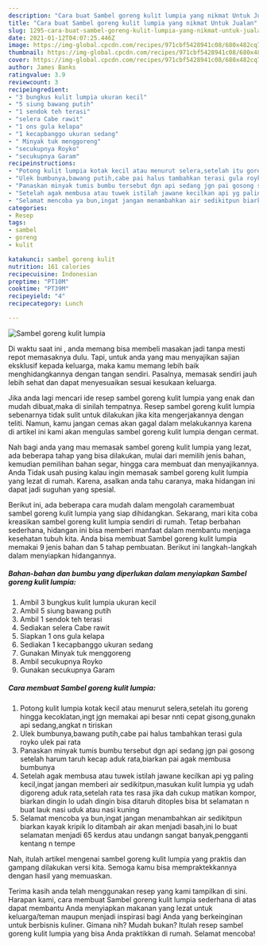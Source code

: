 ```yaml
---
description: "Cara buat Sambel goreng kulit lumpia yang nikmat Untuk Jualan"
title: "Cara buat Sambel goreng kulit lumpia yang nikmat Untuk Jualan"
slug: 1295-cara-buat-sambel-goreng-kulit-lumpia-yang-nikmat-untuk-jualan
date: 2021-01-12T04:07:25.446Z
image: https://img-global.cpcdn.com/recipes/971cbf5428941c08/680x482cq70/sambel-goreng-kulit-lumpia-foto-resep-utama.jpg
thumbnail: https://img-global.cpcdn.com/recipes/971cbf5428941c08/680x482cq70/sambel-goreng-kulit-lumpia-foto-resep-utama.jpg
cover: https://img-global.cpcdn.com/recipes/971cbf5428941c08/680x482cq70/sambel-goreng-kulit-lumpia-foto-resep-utama.jpg
author: James Banks
ratingvalue: 3.9
reviewcount: 3
recipeingredient:
- "3 bungkus kulit lumpia ukuran kecil"
- "5 siung bawang putih"
- "1 sendok teh terasi"
- "selera Cabe rawit"
- "1 ons gula kelapa"
- "1 kecapbanggo ukuran sedang"
- " Minyak tuk menggoreng"
- "secukupnya Royko"
- "secukupnya Garam"
recipeinstructions:
- "Potong kulit lumpia kotak kecil atau menurut selera,setelah itu goreng hingga kecoklatan,ingt jgn memakai api besar nnti cepat gisong,gunakn api sedang,angkat n tiriskan"
- "Ulek bumbunya,bawang putih,cabe pai halus tambahkan terasi gula royko ulek pai rata"
- "Panaskan minyak tumis bumbu tersebut dgn api sedang jgn pai gosong setelah harum taruh kecap aduk rata,biarkan pai agak membusa bumbunya"
- "Setelah agak membusa atau tuwek istilah jawane kecilkan api yg paling kecil,ingat jangan memberi air sedikitpun,masukan kulit lumpia yg udah digoreng aduk rata,setelah rata tes rasa jika dah cukup matikan kompor, biarkan dingin lo udah dingin bisa ditaruh ditoples bisa bt selamatan n buat lauk nasi uduk atau nasi kuning"
- "Selamat mencoba ya bun,ingat jangan menambahkan air sedikitpun biarkan kayak kripik lo ditambah air akan menjadi basah,ini lo buat selamatan menjadi 65 kerdus atau undangn sangat banyak,pengganti kentang n tempe"
categories:
- Resep
tags:
- sambel
- goreng
- kulit

katakunci: sambel goreng kulit 
nutrition: 161 calories
recipecuisine: Indonesian
preptime: "PT10M"
cooktime: "PT39M"
recipeyield: "4"
recipecategory: Lunch

---
```



![Sambel goreng kulit lumpia](https://img-global.cpcdn.com/recipes/971cbf5428941c08/680x482cq70/sambel-goreng-kulit-lumpia-foto-resep-utama.jpg)

Di waktu  saat ini , anda memang bisa membeli masakan jadi tanpa mesti repot memasaknya dulu. Tapi, untuk anda yang mau menyajikan sajian eksklusif kepada keluarga, maka kamu memang lebih baik menghidangkannya dengan tangan sendiri. Pasalnya, memasak sendiri jauh lebih sehat dan dapat menyesuaikan sesuai kesukaan keluarga.

Jika anda lagi mencari ide resep sambel goreng kulit lumpia yang enak dan mudah dibuat,maka di sinilah tempatnya. Resep sambel goreng kulit lumpia  sebenarnya tidak sulit untuk dilakukan jika kita mengerjakannya dengan teliti. Namun, kamu jangan cemas akan gagal dalam melakukannya 
karena di artikel ini kami akan mengulas sambel goreng kulit lumpia dengan cermat.  



Nah bagi anda yang mau memasak sambel goreng kulit lumpia yang lezat, ada beberapa tahap yang bisa dilakukan, mulai dari memilih jenis bahan, kemudian pemilihan bahan segar, hingga cara membuat dan menyajikannya. Anda Tidak usah pusing kalau ingin memasak sambel goreng kulit lumpia yang lezat di rumah. Karena, asalkan anda  tahu caranya, maka hidangan ini dapat jadi suguhan yang spesial.

Berikut ini, ada beberapa cara mudah dalam mengolah caramembuat sambel goreng kulit lumpia yang siap dihidangkan. Sekarang, mari kita coba kreasikan sambel goreng kulit lumpia sendiri di rumah. Tetap berbahan sederhana, hidangan ini bisa memberi manfaat dalam membantu menjaga kesehatan tubuh kita. Anda bisa membuat Sambel goreng kulit lumpia memakai 9 jenis bahan dan 5 tahap pembuatan. Berikut ini langkah-langkah dalam menyiapkan hidangannya.

<!--inarticleads1-->

##### Bahan-bahan dan bumbu yang diperlukan dalam menyiapkan Sambel goreng kulit lumpia:

1. Ambil 3 bungkus kulit lumpia ukuran kecil
1. Ambil 5 siung bawang putih
1. Ambil 1 sendok teh terasi
1. Sediakan selera Cabe rawit
1. Siapkan 1 ons gula kelapa
1. Sediakan 1 kecapbanggo ukuran sedang
1. Gunakan  Minyak tuk menggoreng
1. Ambil secukupnya Royko
1. Gunakan secukupnya Garam




<!--inarticleads2-->

##### Cara membuat Sambel goreng kulit lumpia:

1. Potong kulit lumpia kotak kecil atau menurut selera,setelah itu goreng hingga kecoklatan,ingt jgn memakai api besar nnti cepat gisong,gunakn api sedang,angkat n tiriskan
1. Ulek bumbunya,bawang putih,cabe pai halus tambahkan terasi gula royko ulek pai rata
1. Panaskan minyak tumis bumbu tersebut dgn api sedang jgn pai gosong setelah harum taruh kecap aduk rata,biarkan pai agak membusa bumbunya
1. Setelah agak membusa atau tuwek istilah jawane kecilkan api yg paling kecil,ingat jangan memberi air sedikitpun,masukan kulit lumpia yg udah digoreng aduk rata,setelah rata tes rasa jika dah cukup matikan kompor, biarkan dingin lo udah dingin bisa ditaruh ditoples bisa bt selamatan n buat lauk nasi uduk atau nasi kuning
1. Selamat mencoba ya bun,ingat jangan menambahkan air sedikitpun biarkan kayak kripik lo ditambah air akan menjadi basah,ini lo buat selamatan menjadi 65 kerdus atau undangn sangat banyak,pengganti kentang n tempe




Nah, itulah artikel mengenai  sambel goreng kulit lumpia  yang praktis dan gampang dilakukan versi kita. Semoga kamu bisa mempraktekkannya dengan hasil yang memuaskan. 

Terima kasih anda telah menggunakan resep yang kami tampilkan di sini. Harapan kami, cara membuat  Sambel goreng kulit lumpia sederhana di atas dapat membantu Anda menyiapkan makanan yang lezat untuk keluarga/teman maupun menjadi inspirasi bagi Anda yang berkeinginan untuk berbisnis kuliner. Gimana nih? Mudah bukan? Itulah resep sambel goreng kulit lumpia yang bisa Anda praktikkan di rumah. Selamat mencoba!


